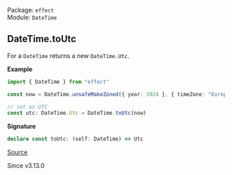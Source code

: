Package: `effect`<br />
Module: `DateTime`<br />

## DateTime.toUtc

For a `DateTime` returns a new `DateTime.Utc`.

**Example**

```ts
import { DateTime } from "effect"

const now = DateTime.unsafeMakeZoned({ year: 2024 }, { timeZone: "Europe/London" })

// set as UTC
const utc: DateTime.Utc = DateTime.toUtc(now)
```

**Signature**

```ts
declare const toUtc: (self: DateTime) => Utc
```

[Source](https://github.com/Effect-TS/effect/tree/main/packages/effect/src/DateTime.ts#L471)

Since v3.13.0